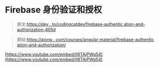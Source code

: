 # Firebase 身份验证和授权

> 原文:[https://dev . to/codingcatdev/firebase-authentic ation-and-authorization-405d](https://dev.to/codingcatdev/firebase-authentication-and-authorization-405d)

> 原帖:[https://ajonp . com/courses/angular material/firebase-authentic ation-and-authorization/](https://ajonp.com/courses/angularmaterial/firebase-authentication-and-authorization/)

[https://www.youtube.com/embed/II6TAjPWg54](https://www.youtube.com/embed/II6TAjPWg54)